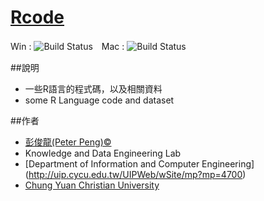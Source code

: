 # [Rcode](https://github.com/gn01830657/Rcode)

Win : ![Build Status](https://travis-ci.org/qinwf/jiebaR.svg?branch=master)　Mac : ![Build Status](https://travis-ci.org/qinwf/jiebaR.svg?branch=osx)

##說明
- 一些R語言的程式碼，以及相關資料
- some  R Language code and dataset

##作者
- [彭俊龍(Peter Peng)&copy;](https://www.facebook.com/gn01830657)
- Knowledge and Data Engineering Lab 
- [Department of Information and Computer Engineering] (http://uip.cycu.edu.tw/UIPWeb/wSite/mp?mp=4700)
- [Chung Yuan Christian University](https://www.cycu.edu.tw/)
